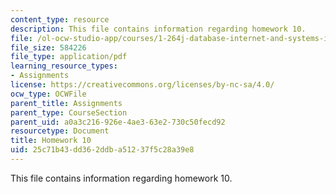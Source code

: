 ```yaml
---
content_type: resource
description: This file contains information regarding homework 10.
file: /ol-ocw-studio-app/courses/1-264j-database-internet-and-systems-integration-technologies-fall-2013/25c71b43dd362ddba51237f5c28a39e8_MIT1_264JF13_HW10.pdf
file_size: 584226
file_type: application/pdf
learning_resource_types:
- Assignments
license: https://creativecommons.org/licenses/by-nc-sa/4.0/
ocw_type: OCWFile
parent_title: Assignments
parent_type: CourseSection
parent_uid: a0a3c216-926e-4ae3-63e2-730c50fecd92
resourcetype: Document
title: Homework 10
uid: 25c71b43-dd36-2ddb-a512-37f5c28a39e8
---
```

This file contains information regarding homework 10.